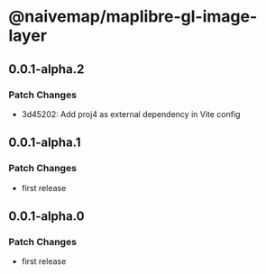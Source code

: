 # @naivemap/maplibre-gl-image-layer

## 0.0.1-alpha.2

### Patch Changes

- 3d45202: Add proj4 as external dependency in Vite config

## 0.0.1-alpha.1

### Patch Changes

- first release

## 0.0.1-alpha.0

### Patch Changes

- first release
